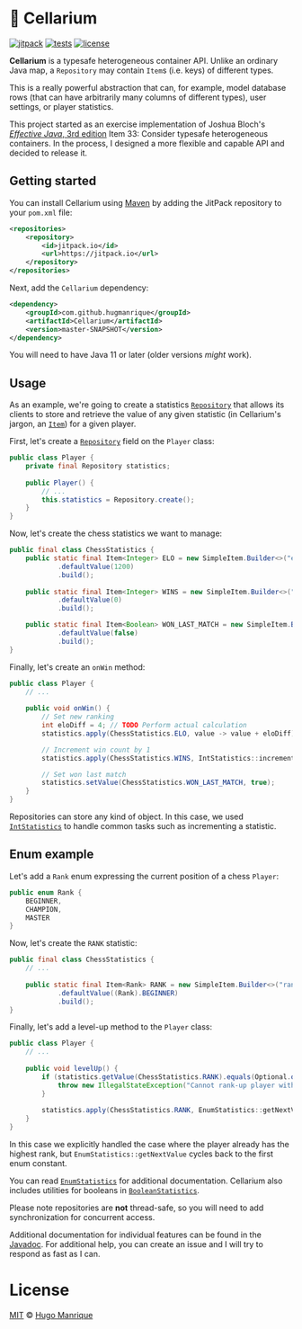 # :file_folder: Cellarium

[![jitpack][jitpack]][jitpack-url]
[![tests][tests]][tests-url]
[![license][license]][license-url]

**Cellarium** is a typesafe heterogeneous container API. Unlike an ordinary Java map, a `Repository` may contain `Item`s (i.e. keys) of different types.

This is a really powerful abstraction that can, for example, model database rows (that can have arbitrarily many columns of different types), user settings, or player statistics.

This project started as an exercise implementation of Joshua Bloch's [_Effective Java_, 3rd edition](https://www.amazon.com/Effective-Java-Joshua-Bloch/dp/0134685997) Item 33: Consider typesafe heterogeneous containers. In the process, I designed a more flexible and capable API and decided to release it.

## Getting started

You can install Cellarium using [Maven](https://maven.apache.org/) by adding the JitPack repository to your `pom.xml` file:

```xml
<repositories>
    <repository>
        <id>jitpack.io</id>
        <url>https://jitpack.io</url>
    </repository>
</repositories>
```

Next, add the `Cellarium` dependency:

```xml
<dependency>
    <groupId>com.github.hugmanrique</groupId>
    <artifactId>Cellarium</artifactId>
    <version>master-SNAPSHOT</version>
</dependency>
```

You will need to have Java 11 or later (older versions _might_ work).

## Usage

As an example, we're going to create a statistics [`Repository`](https://jitpack.io/com/github/hugmanrique/Cellarium/master-SNAPSHOT/javadoc/me/hugmanrique/cellarium/Repository.html) that allows its clients to store and retrieve the value of any given statistic (in Cellarium's jargon, an [`Item`](https://jitpack.io/com/github/hugmanrique/Cellarium/master-SNAPSHOT/javadoc/me/hugmanrique/cellarium/Item.html)) for a given player.

First, let's create a [`Repository`](https://jitpack.io/com/github/hugmanrique/Cellarium/master-SNAPSHOT/javadoc/me/hugmanrique/cellarium/Repository.html) field on the `Player` class:

```java
public class Player {
    private final Repository statistics;
    
    public Player() {
        // ...
        this.statistics = Repository.create();
    }
}
```

Now, let's create the chess statistics we want to manage:

```java
public final class ChessStatistics {
    public static final Item<Integer> ELO = new SimpleItem.Builder<>("elo", Integer.class)
            .defaultValue(1200)
            .build();
    
    public static final Item<Integer> WINS = new SimpleItem.Builder<>("wins", Integer.class)
            .defaultValue(0)
            .build();

    public static final Item<Boolean> WON_LAST_MATCH = new SimpleItem.Builder<>("won_last_match", Boolean.class)
            .defaultValue(false)
            .build();
} 
```

Finally, let's create an `onWin` method:

```java
public class Player {
    // ...
    
    public void onWin() {
        // Set new ranking
        int eloDiff = 4; // TODO Perform actual calculation
        statistics.apply(ChessStatistics.ELO, value -> value + eloDiff);

        // Increment win count by 1
        statistics.apply(ChessStatistics.WINS, IntStatistics::increment);

        // Set won last match
        statistics.setValue(ChessStatistics.WON_LAST_MATCH, true);
    }
}
```

Repositories can store any kind of object. In this case, we used [`IntStatistics`](https://jitpack.io/com/github/hugmanrique/Cellarium/master-SNAPSHOT/javadoc/me/hugmanrique/cellarium/util/IntStatistics.html) to handle common tasks such as incrementing a statistic.

## Enum example

Let's add a `Rank` enum expressing the current position of a chess `Player`:

```java
public enum Rank {
    BEGINNER,
    CHAMPION,
    MASTER
}
```

Now, let's create the `RANK` statistic:

```java
public final class ChessStatistics {
    // ...
    
    public static final Item<Rank> RANK = new SimpleItem.Builder<>("rank", Rank.class)
            .defaultValue((Rank).BEGINNER)
            .build();
}
```

Finally, let's add a level-up method to the `Player` class:

```java
public class Player {
    // ...
    
    public void levelUp() {
        if (statistics.getValue(ChessStatistics.RANK).equals(Optional.of(Rank.MASTER))) {
            throw new IllegalStateException("Cannot rank-up player with highest rank");
        }
        
        statistics.apply(ChessStatistics.RANK, EnumStatistics::getNextValue);
    }
}
```

In this case we explicitly handled the case where the player already has the highest rank, but `EnumStatistics::getNextValue` cycles back to the first enum constant.

You can read [`EnumStatistics`](https://jitpack.io/com/github/hugmanrique/Cellarium/master-SNAPSHOT/javadoc/me/hugmanrique/cellarium/util/EnumStatistics.html) for additional documentation.
Cellarium also includes utilities for booleans in [`BooleanStatistics`](https://jitpack.io/com/github/hugmanrique/Cellarium/master-SNAPSHOT/javadoc/me/hugmanrique/cellarium/util/BooleanStatistics.html).

Please note repositories are **not** thread-safe, so you will need to add synchronization for concurrent access.

Additional documentation for individual features can be found in the [Javadoc](https://jitpack.io/com/github/hugmanrique/Cellarium/master-SNAPSHOT/javadoc/). For additional help, you can create an issue and I will try to respond as fast as I can.  

# License

[MIT](LICENSE) &copy; [Hugo Manrique](https://hugmanrique.me)


[jitpack]: https://jitpack.io/v/hugmanrique/Cellarium.svg
[jitpack-url]: https://jitpack.io/#hugmanrique/Cellarium
[tests]: https://img.shields.io/travis/hugmanrique/Cellarium/master.svg
[tests-url]: https://travis-ci.org/hugmanrique/Cellarium
[license]: https://img.shields.io/github/license/hugmanrique/Cellarium.svg
[license-url]: LICENSE
